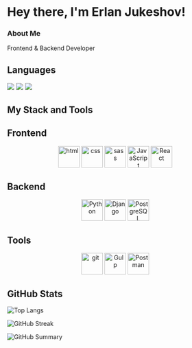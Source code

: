 # Hey there, I'm Erlan Jukeshov!

### About Me
  Frontend & Backend Developer


## Languages  
<span style="font-size: 18px;">
  <img src="https://img.shields.io/badge/-Russian_Native-blue?style=for-the-badge&logo=russia&logoColor=white">
  <img src="https://img.shields.io/badge/-English_B2-blue?style=for-the-badge&logo=united-kingdom&logoColor=white">
  <img src="https://img.shields.io/badge/-German_B1-blue?style=for-the-badge&logo=germany&logoColor=white">
</span>



## My Stack and Tools
## Frontend
<p align="center">
  <img src="https://cdn.jsdelivr.net/gh/devicons/devicon/icons/html5/html5-original.svg" width="50" height="50" title="html"/>
  <img src="https://cdn.jsdelivr.net/gh/devicons/devicon/icons/css3/css3-original.svg" width="50" height="50" title="css"/>
  <img src="https://cdn.jsdelivr.net/gh/devicons/devicon/icons/sass/sass-original.svg" width="50" height="50" title="sass"/>
  <img src="https://cdn.jsdelivr.net/gh/devicons/devicon/icons/javascript/javascript-original.svg" width="50" height="50" title="JavaScript"/>
<!--   <img src="https://upload.wikimedia.org/wikipedia/commons/d/d5/Tailwind_CSS_Logo.svg" width="50" height="50" title="tailwind"/> -->
<!--   <img src="https://cdn.jsdelivr.net/gh/devicons/devicon/icons/bootstrap/bootstrap-original.svg" width="50" height="50" title="bootstrap"/> -->
  <img src="https://cdn.jsdelivr.net/gh/devicons/devicon/icons/react/react-original.svg" width="50" height="50" title="React"/>
<!--   <img src="https://cdn.jsdelivr.net/gh/devicons/devicon/icons/vuejs/vuejs-original.svg" width="50" height="50" title="vue.js"/> -->
<!--   <img src="https://cdn.jsdelivr.net/gh/devicons/devicon/icons/angularjs/angularjs-original.svg" width="50" height="50" title="angular"/> -->
<!--   <img src="https://cdn.jsdelivr.net/gh/devicons/devicon/icons/svelte/svelte-original.svg" width="50" height="50" title="svelte"/> -->
<!--   <img src="https://cdn.jsdelivr.net/gh/devicons/devicon/icons/redux/redux-original.svg" width="50" height="50" title="redux"/> -->
<!--   <img src="https://cdn.jsdelivr.net/gh/devicons/devicon/icons/nextjs/nextjs-original.svg" width="50" height="50" title="next.js"/> -->
<!--   <img src="https://cdn.jsdelivr.net/gh/devicons/devicon/icons/bem/bem-original.svg" width="50" height="50" "background-color: white"/> -->
<!--   <img src="https://cdn.jsdelivr.net/gh/devicons/devicon/icons/webpack/webpack-original.svg" width="50" height="50" title="webpack"/> -->
</p>

## Backend
<p align="center">
<!--   <img src="https://upload.wikimedia.org/wikipedia/commons/d/d9/Node.js_logo.svg" width="50" height="50" title="node.js"/> -->
<!--   <img src="https://logowik.com/content/uploads/images/express-js1720895487.logowik.com.webp" width="50" height="50" title="express.js"/> -->
<!--   <img src="https://upload.wikimedia.org/wikipedia/commons/a/a8/NestJS.svg" width="50" title="nest.js"/> -->
  <img src="https://cdn.jsdelivr.net/gh/devicons/devicon/icons/python/python-original.svg" width="50" height="50" title="Рython"/>
  <img src="https://cdn.jsdelivr.net/gh/devicons/devicon/icons/django/django-plain.svg" width="50" height="50" title="Django"/>
  <img src="https://cdn.jsdelivr.net/gh/devicons/devicon/icons/postgresql/postgresql-original.svg" width="50" height="50" title="РostgreSQL"/>
</p>

## Tools
<p align="center">
  <img src="https://cdn.jsdelivr.net/gh/devicons/devicon/icons/git/git-original.svg" width="50" height="50" title="git"/>
  <img src="https://cdn.jsdelivr.net/gh/devicons/devicon/icons/gulp/gulp-plain.svg" width="50" height="50" title="Gulp" />
  <img src="https://cdn.jsdelivr.net/gh/devicons/devicon/icons/postman/postman-original.svg" width="50" height="50" title="Postman"/>
<!--   <img src="https://cdn.jsdelivr.net/gh/devicons/devicon/icons/notion/notion-original.svg" width="50" height="50" title="notion"/> -->
</p>

## GitHub Stats
![Top Langs](https://github-readme-stats.vercel.app/api/top-langs/?username=jukeshov-erlan&layout=compact&theme=radical)

![GitHub Streak](https://streak-stats.demolab.com?user=jukeshov-erlan&theme=radical)

![GitHub Summary](https://github-profile-summary-cards.vercel.app/api/cards/profile-details?username=jukeshov-erlan&theme=radical)



